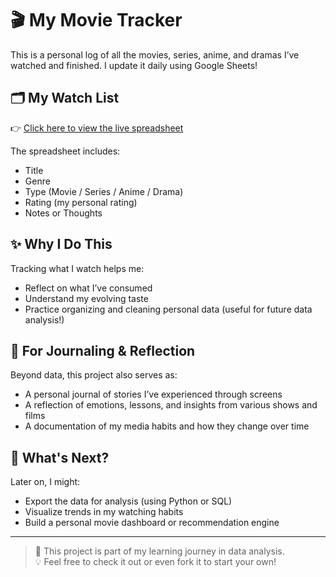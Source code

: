 # 🎬 My Movie Tracker

This is a personal log of all the movies, series, anime, and dramas I’ve watched and finished. I update it daily using Google Sheets!

## 🗂️ My Watch List
👉 [Click here to view the live spreadsheet](https://docs.google.com/spreadsheets/d/1z1d77coSdbPFew5zBFtg_hLj32MXvn1ZOuHXtAYWcSw/edit?usp=sharing)

The spreadsheet includes:
- Title
- Genre
- Type (Movie / Series / Anime / Drama)
- Rating (my personal rating)
- Notes or Thoughts

## ✨ Why I Do This
Tracking what I watch helps me:
- Reflect on what I’ve consumed
- Understand my evolving taste
- Practice organizing and cleaning personal data (useful for future data analysis!)

## 📓 For Journaling & Reflection
Beyond data, this project also serves as:
- A personal journal of stories I’ve experienced through screens
- A reflection of emotions, lessons, and insights from various shows and films
- A documentation of my media habits and how they change over time

## 🔮 What's Next?
Later on, I might:
- Export the data for analysis (using Python or SQL)
- Visualize trends in my watching habits
- Build a personal movie dashboard or recommendation engine

---

> 🧠 This project is part of my learning journey in data analysis.  
> 💡 Feel free to check it out or even fork it to start your own!
